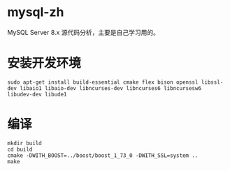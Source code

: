 # mysql-zh

MySQL Server 8.x 源代码分析，主要是自己学习用的。

# 安装开发环境

```shell
sudo apt-get install build-essential cmake flex bison openssl libssl-dev libaio1 libaio-dev libncurses-dev libncurses6 libncursesw6 libudev-dev libude1
```

# 编译

```shell
mkdir build
cd build
cmake -DWITH_BOOST=../boost/boost_1_73_0 -DWITH_SSL=system ..
make
```
